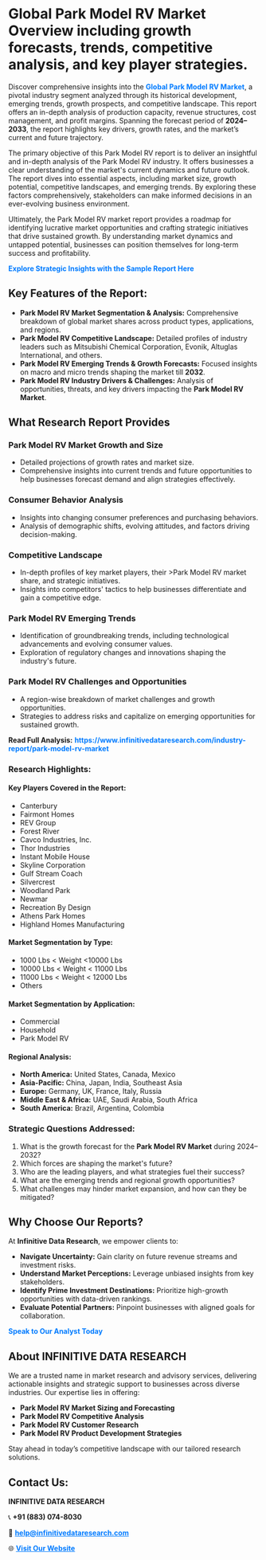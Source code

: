 <h1>Global Park Model RV Market Overview including growth forecasts, trends, competitive analysis, and key player strategies.</h1>
<p>
Discover comprehensive insights into the 
<a href="https://www.infinitivedataresearch.com/industry-report/park-model-rv-market" rel="dofollow" style="color: #007BFF; text-decoration: none;"><strong>Global Park Model RV Market</strong></a>, a pivotal industry segment analyzed through its historical development, emerging trends, growth prospects, and competitive landscape. This report offers an in-depth analysis of production capacity, revenue structures, cost management, and profit margins. Spanning the forecast period of <strong>2024–2033</strong>, the report highlights key drivers, growth rates, and the market’s current and future trajectory.
</p>
<p>
The primary objective of this Park Model RV report is to deliver an insightful and in-depth analysis of the Park Model RV industry. It offers businesses a clear understanding of the market's current dynamics and future outlook. The report dives into essential aspects, including market size, growth potential, competitive landscapes, and emerging trends. By exploring these factors comprehensively, stakeholders can make informed decisions in an ever-evolving business environment.
</p>
<p>
Ultimately, the Park Model RV market report provides a roadmap for identifying lucrative market opportunities and crafting strategic initiatives that drive sustained growth. By understanding market dynamics and untapped potential, businesses can position themselves for long-term success and profitability.
</p>
<p>
<a href="https://www.infinitivedataresearch.com/request-sample/reportId=111449" style="color: #007BFF; text-decoration: none;"><strong>Explore Strategic Insights with the Sample Report Here</strong></a>
</p>

<h2>Key Features of the Report:</h2>
<ul>
<li><strong>Park Model RV Market Segmentation & Analysis:</strong> Comprehensive breakdown of global market shares across product types, applications, and regions.</li>
<li><strong>Park Model RV Competitive Landscape:</strong> Detailed profiles of industry leaders such as Mitsubishi Chemical Corporation, Evonik, Altuglas International, and others.</li>
<li><strong>Park Model RV Emerging Trends & Growth Forecasts:</strong> Focused insights on macro and micro trends shaping the market till <strong>2032</strong>.</li>
<li><strong>Park Model RV Industry Drivers & Challenges:</strong> Analysis of opportunities, threats, and key drivers impacting the <strong>Park Model RV Market</strong>.</li>
</ul>

<h2>What Research Report Provides</h2>
<h3>Park Model RV Market Growth and Size</h3>
<ul>
<li>Detailed projections of growth rates and market size.</li>
<li>Comprehensive insights into current trends and future opportunities to help businesses forecast demand and align strategies effectively.</li>
</ul>

<h3>Consumer Behavior Analysis</h3>
<ul>
<li>Insights into changing consumer preferences and purchasing behaviors.</li>
<li>Analysis of demographic shifts, evolving attitudes, and factors driving decision-making.</li>
</ul>

<h3>Competitive Landscape</h3>
<ul>
<li>In-depth profiles of key market players, their >Park Model RV market share, and strategic initiatives.</li>
<li>Insights into competitors' tactics to help businesses differentiate and gain a competitive edge.</li>
</ul>

<h3>Park Model RV Emerging Trends</h3>
<ul>
<li>Identification of groundbreaking trends, including technological advancements and evolving consumer values.</li>
<li>Exploration of regulatory changes and innovations shaping the industry's future.</li>
</ul>

<h3>Park Model RV Challenges and Opportunities</h3>
<ul>
<li>A region-wise breakdown of market challenges and growth opportunities.</li>
<li>Strategies to address risks and capitalize on emerging opportunities for sustained growth.</li>
</ul>
<p><strong>Read Full Analysis:</strong> <a href="https://www.infinitivedataresearch.com/industry-report/park-model-rv-market" rel="dofollow" style="color: #007BFF; text-decoration: none;"><strong>https://www.infinitivedataresearch.com/industry-report/park-model-rv-market</strong></a></p>
<h3>Research Highlights:</h3>
<h4>Key Players Covered in the Report:</h4>
<ul><li>Canterbury</li><li>Fairmont Homes</li><li>REV Group</li><li>Forest River</li><li>Cavco Industries, Inc.</li><li>Thor Industries</li><li>Instant Mobile House</li><li>Skyline Corporation</li><li>Gulf Stream Coach</li><li>Silvercrest</li><li>Woodland Park</li><li>Newmar</li><li>Recreation By Design</li><li>Athens Park Homes</li><li>Highland Homes Manufacturing</li></ul>
<h4>Market Segmentation by Type:</h4>
<ul><li>1000 Lbs &lt; Weight &lt;10000 Lbs</li><li>10000 Lbs &lt; Weight &lt; 11000 Lbs</li><li>11000 Lbs &lt; Weight &lt; 12000 Lbs</li><li>Others</li></ul>
<h4>Market Segmentation by Application:</h4>
<ul><li>Commercial</li><li>Household</li><li>Park Model RV</li></ul>

<h4>Regional Analysis:</h4>
<ul>
<li><strong>North America:</strong> United States, Canada, Mexico</li>
<li><strong>Asia-Pacific:</strong> China, Japan, India, Southeast Asia</li>
<li><strong>Europe:</strong> Germany, UK, France, Italy, Russia</li>
<li><strong>Middle East & Africa:</strong> UAE, Saudi Arabia, South Africa</li>
<li><strong>South America:</strong> Brazil, Argentina, Colombia</li>
</ul>

<h3>Strategic Questions Addressed:</h3>
<ol>
<li>What is the growth forecast for the <strong>Park Model RV Market</strong> during 2024–2032?</li>
<li>Which forces are shaping the market's future?</li>
<li>Who are the leading players, and what strategies fuel their success?</li>
<li>What are the emerging trends and regional growth opportunities?</li>
<li>What challenges may hinder market expansion, and how can they be mitigated?</li>
</ol>

<h2>Why Choose Our Reports?</h2>
<p>At <strong>Infinitive Data Research</strong>, we empower clients to:</p>
<ul>
<li><strong>Navigate Uncertainty:</strong> Gain clarity on future revenue streams and investment risks.</li>
<li><strong>Understand Market Perceptions:</strong> Leverage unbiased insights from key stakeholders.</li>
<li><strong>Identify Prime Investment Destinations:</strong> Prioritize high-growth opportunities with data-driven rankings.</li>
<li><strong>Evaluate Potential Partners:</strong> Pinpoint businesses with aligned goals for collaboration.</li>
</ul>
<p><a href="https://www.infinitivedataresearch.com/industry-report/park-model-rv-market" rel="dofollow" style="color: #007BFF; text-decoration: none;"><strong>Speak to Our Analyst Today</strong></a></p>

<h2>About INFINITIVE DATA RESEARCH</h2>
<p>We are a trusted name in market research and advisory services, delivering actionable insights and strategic support to businesses across diverse industries. Our expertise lies in offering:</p>
<ul>
<li><strong>Park Model RV Market Sizing and Forecasting</strong></li>
<li><strong>Park Model RV Competitive Analysis</strong></li>
<li><strong>Park Model RV Customer Research</strong></li>
<li><strong>Park Model RV Product Development Strategies</strong></li>
</ul>
<p>Stay ahead in today’s competitive landscape with our tailored research solutions.</p>

<h2>Contact Us:</h2>
<p><strong>INFINITIVE DATA RESEARCH</strong></p>
<p>📞 <strong>+91 (883) 074-8030</strong></p>
<p>📧 <strong><a href="mailto:help@infinitivedataresearch.com" style="color: #007BFF;">help@infinitivedataresearch.com</a></strong></p>
<p>🌐 <strong><a href="https://www.infinitivedataresearch.com" rel="dofollow" style="color: #007BFF;">Visit Our Website</a></strong></p>